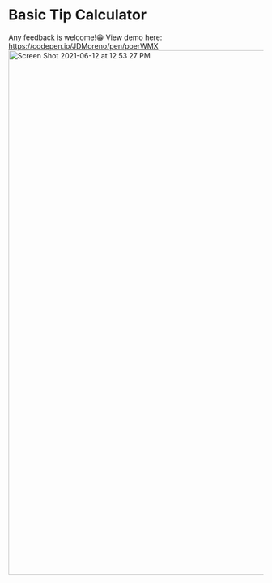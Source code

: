 # Basic Tip Calculator
Any feedback is welcome!😁
View demo here: https://codepen.io/JDMoreno/pen/poerWMX
<img width="1035" alt="Screen Shot 2021-06-12 at 12 53 27 PM" src="https://user-images.githubusercontent.com/20747118/121787806-3c6c1980-cb7d-11eb-9880-4c8796b8212e.png">

